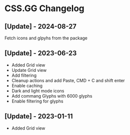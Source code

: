 # CSS.GG Changelog

## [Update] - 2024-08-27

Fetch icons and glpyhs from the package

## [Update] - 2023-06-23

- Added Grid view
- Update Grid view
- Add filtering
- Cleanup actions and add Paste, CMD + C and shift enter
- Enable caching
- Dark and light mode icons
- Add commang Glyphs with 6000 glyphs
- Enable filtering for glyphs

## [Update] - 2023-01-11

- Added Grid view
